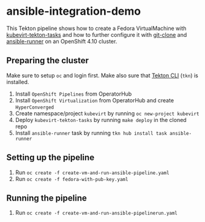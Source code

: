 # ansible-integration-demo

This Tekton pipeline shows how to create a Fedora VirtualMachine with [kubevirt-tekton-tasks](https://github.com/kubevirt/kubevirt-tekton-tasks) and how to further configure it with [git-clone](https://hub.tekton.dev/tekton/task/git-clone) and [ansible-runner](https://hub.tekton.dev/tekton/task/ansible-runner) on an OpenShift 4.10 cluster.

## Preparing the cluster

Make sure to setup `oc` and login first. Make also sure that [Tekton CLI](https://tekton.dev/docs/cli) (`tkn`) is installed.

1. Install `OpenShift Pipelines` from OperatorHub
2. Install `OpenShift Virtualization` from OperatorHub and create `HyperConverged`
3. Create namespace/project `kubevirt` by running `oc new-project kubevirt`
4. Deploy `kubevirt-tekton-tasks` by running `make deploy` in the cloned repo
5. Install `ansible-runner` task by running `tkn hub install task ansible-runner`

## Setting up the pipeline

1. Run `oc create -f create-vm-and-run-ansible-pipeline.yaml`
2. Run `oc create -f fedora-with-pub-key.yaml`

## Running the pipeline

1. Run `oc create -f create-vm-and-run-ansible-pipelinerun.yaml`
